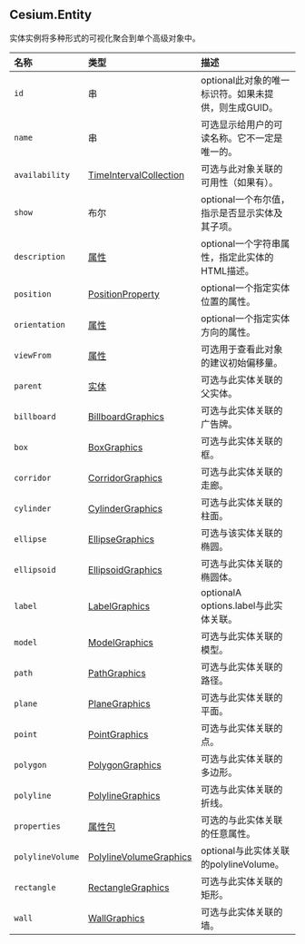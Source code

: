 ## Cesium.Entity

实体实例将多种形式的可视化聚合到单个高级对象中。

| 名称 | 类型 | 描述 |
| :--- | :--- | :--- |
| `id` | 串 | optional此对象的唯一标识符。如果未提供，则生成GUID。 |
| `name` | 串 | 可选显示给用户的可读名称。它不一定是唯一的。 |
| `availability` | [TimeIntervalCollection](https://cesiumjs.org/Cesium/Build/Documentation/TimeIntervalCollection.html) | 可选与此对象关联的可用性（如果有）。 |
| `show` | 布尔 | optional一个布尔值，指示是否显示实体及其子项。 |
| `description` | [属性](https://cesiumjs.org/Cesium/Build/Documentation/Property.html) | optional一个字符串属性，指定此实体的HTML描述。 |
| `position` | [PositionProperty](https://cesiumjs.org/Cesium/Build/Documentation/PositionProperty.html) | optional一个指定实体位置的属性。 |
| `orientation` | [属性](https://cesiumjs.org/Cesium/Build/Documentation/Property.html) | optional一个指定实体方向的属性。 |
| `viewFrom` | [属性](https://cesiumjs.org/Cesium/Build/Documentation/Property.html) | 可选用于查看此对象的建议初始偏移量。 |
| `parent` | [实体](https://cesiumjs.org/Cesium/Build/Documentation/Entity.html) | 可选与此实体关联的父实体。 |
| `billboard` | [BillboardGraphics](https://cesiumjs.org/Cesium/Build/Documentation/BillboardGraphics.html) | 可选与此实体关联的广告牌。 |
| `box` | [BoxGraphics](https://cesiumjs.org/Cesium/Build/Documentation/BoxGraphics.html) | 可选与此实体关联的框。 |
| `corridor` | [CorridorGraphics](https://cesiumjs.org/Cesium/Build/Documentation/CorridorGraphics.html) | 可选与此实体关联的走廊。 |
| `cylinder` | [CylinderGraphics](https://cesiumjs.org/Cesium/Build/Documentation/CylinderGraphics.html) | 可选与此实体关联的柱面。 |
| `ellipse` | [EllipseGraphics](https://cesiumjs.org/Cesium/Build/Documentation/EllipseGraphics.html) | 可选与该实体关联的椭圆。 |
| `ellipsoid` | [EllipsoidGraphics](https://cesiumjs.org/Cesium/Build/Documentation/EllipsoidGraphics.html) | 可选与此实体关联的椭圆体。 |
| `label` | [LabelGraphics](https://cesiumjs.org/Cesium/Build/Documentation/LabelGraphics.html) | optionalA options.label与此实体关联。 |
| `model` | [ModelGraphics](https://cesiumjs.org/Cesium/Build/Documentation/ModelGraphics.html) | 可选与此实体关联的模型。 |
| `path` | [PathGraphics](https://cesiumjs.org/Cesium/Build/Documentation/PathGraphics.html) | 可选与此实体关联的路径。 |
| `plane` | [PlaneGraphics](https://cesiumjs.org/Cesium/Build/Documentation/PlaneGraphics.html) | 可选与此实体关联的平面。 |
| `point` | [PointGraphics](https://cesiumjs.org/Cesium/Build/Documentation/PointGraphics.html) | 可选与此实体关联的点。 |
| `polygon` | [PolygonGraphics](https://cesiumjs.org/Cesium/Build/Documentation/PolygonGraphics.html) | 可选与此实体关联的多边形。 |
| `polyline` | [PolylineGraphics](https://cesiumjs.org/Cesium/Build/Documentation/PolylineGraphics.html) | 可选与此实体关联的折线。 |
| `properties` | [属性包](https://cesiumjs.org/Cesium/Build/Documentation/PropertyBag.html) | 可选的与此实体关联的任意属性。 |
| `polylineVolume` | [PolylineVolumeGraphics](https://cesiumjs.org/Cesium/Build/Documentation/PolylineVolumeGraphics.html) | optional与此实体关联的polylineVolume。 |
| `rectangle` | [RectangleGraphics](https://cesiumjs.org/Cesium/Build/Documentation/RectangleGraphics.html) | 可选与此实体关联的矩形。 |
| `wall` | [WallGraphics](https://cesiumjs.org/Cesium/Build/Documentation/WallGraphics.html) | 可选与此实体关联的墙。 |



